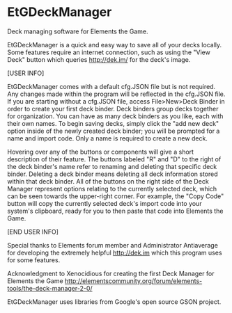 # EtGDeckManager
Deck managing software for Elements the Game.

EtGDeckManager is a quick and easy way to save all of your decks locally. 
Some features require an internet connection, such as using the "View Deck" button which queries http://dek.im/ for the deck's image.

[USER INFO]

EtGDeckManager comes with a default cfg.JSON file but is not required. Any changes made within the program will be reflected in the cfg.JSON file. If you are starting without a cfg.JSON file, access File>New>Deck Binder in order to create your first deck binder. Deck binders group decks together for organization. You can have as many deck binders as you like, each with their own names. To begin saving decks, simply click the "add new deck" option inside of the newly created deck binder; you will be prompted for a name and import code. Only a name is required to create a new deck.

Hovering over any of the buttons or components will give a short description of their feature. The buttons labeled "R" and "D" to the right of the deck binder's name refer to renaming and deleting that specific deck binder. Deleting a deck binder means deleting all deck information stored within that deck binder. All of the buttons on the right side of the Deck Manager represent options relating to the currently selected deck, which can be seen towards the upper-right corner. For example, the "Copy Code" button will copy the currently selected deck's import code into your system's clipboard, ready for you to then paste that code into Elements the Game.

[END USER INFO]

Special thanks to Elements forum member and Administrator Antiaverage for developing the extremely helpful http://dek.im which this program uses for some features.

Acknowledgment to Xenocidious for creating the first Deck Manager for Elements the Game <http://elementscommunity.org/forum/elements-tools/the-deck-manager-2-0/>

EtGDeckManager uses libraries from Google's open source GSON project.

